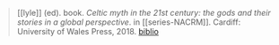 > [[lyle]] (ed). book. *Celtic myth in the 21st century: the gods and their stories in a global perspective*. in [[series-NACRM]]. Cardiff: University of Wales Press, 2018. [biblio](https://bill.celt.dias.ie/vol4/displayObject.php?TreeID=19532)